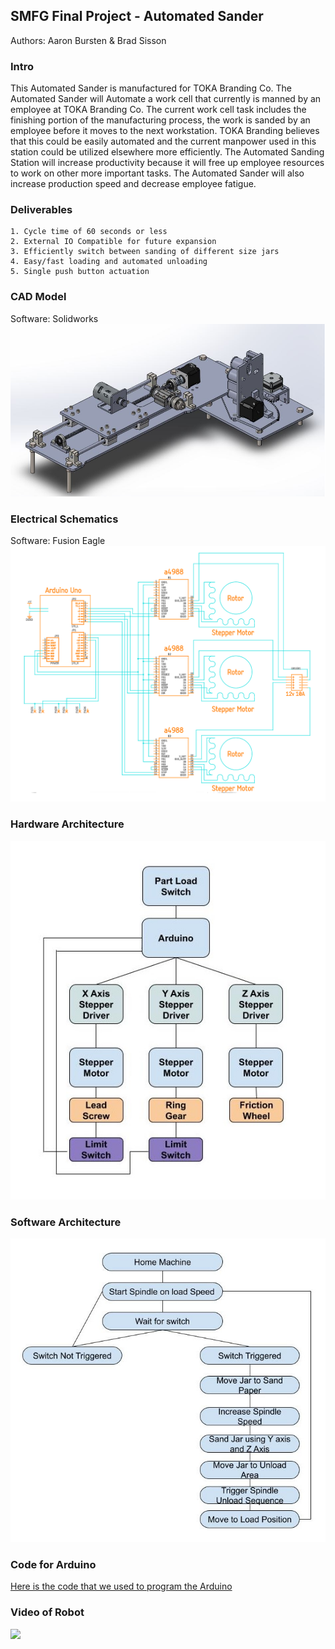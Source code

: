 ## SMFG Final Project - Automated Sander
<p>
Authors: Aaron Bursten & Brad Sisson

### Intro
This Automated Sander is manufactured for TOKA Branding Co. The 
Automated Sander will Automate a work cell that currently is manned by an employee at TOKA
Branding Co. The current work cell task includes the finishing portion of the manufacturing process, the
work is sanded by an employee before it moves to the next workstation. TOKA Branding believes that
this could be easily automated and the current manpower used in this station could be utilized elsewhere
more efficiently. The Automated Sanding Station will increase productivity because it will free up
employee resources to work on other more important tasks. The Automated Sander will also increase
production speed and decrease employee fatigue.


### Deliverables
```
1. Cycle time of 60 seconds or less
2. External IO Compatible for future expansion
3. Efficiently switch between sanding of different size jars
4. Easy/fast loading and automated unloading
5. Single push button actuation
```
### CAD Model
Software: Solidworks 
<img src="Solidworks Capture.JPG">

### Electrical Schematics 
Software: Fusion Eagle 
<img src="Electronics Schematic.PNG">

### Hardware Architecture
<img src="Hardware archetecture .jpg">

### Software Architecture
<img src="Software archetecture .jpg">

### Code for Arduino 
<a href="Arduino Code"> Here is the code that we used to program the Arduino </a>

### Video of Robot 

<img src="Jar sander.gif">


